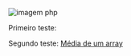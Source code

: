 ![imagem php](https://files.tecnoblog.net/wp-content/uploads/2021/01/o_que_e_php_unsplash.jpg)

Primeiro teste: 


Segundo teste: 
[Média de um array](https://github.com/fariasnatalia/https---github.com-fariasnatalia-Prova-T-cnica/tree/Segundo-Teste/segundoteste)